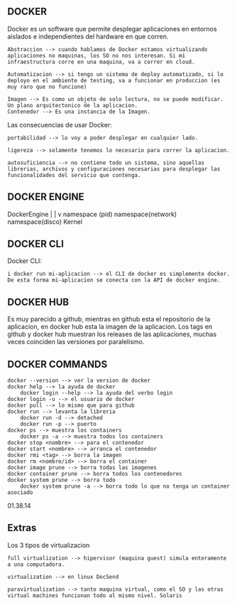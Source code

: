 ## DOCKER
Docker es un software que permite desplegar aplicaciones en entornos aislados e independientes del hardware en que corren. 

    Abstraccion --> cuando hablamos de Docker estamos virtualizando aplicaciones no maquinas, los SO no nos interesan. Si mi infraestructura corre en una maquina, va a correr en cloud. 

    Automatizacion --> si tengo un sistema de deploy automatizado, si lo deployo en el ambiente de testing, va a funcionar en produccion (es muy raro que no funcione) 

    Imagen --> Es como un objeto de solo lectura, no se puede modificar. Un plano arquitectonico de la aplicacion.
    Contenedor --> Es una instancia de la Imagen.


Las consecuencias de usar Docker:

    portabilidad --> lo voy a poder desplegar en cualquier lado.

    ligereza --> solamente tenemos lo necesario para correr la aplicacion.

    autosuficiencia --> no contiene todo un sistema, sino aquellas librerias, archivos y configuraciones necesarias para desplegar las funcionalidades del servicio que contenga.

## DOCKER ENGINE
DockerEngine 
|
|
v
namespace (pid)
namespace(network)
namespace(disco)
Kernel

## DOCKER CLI
Docker CLI:

    i docker run mi-aplicacion --> el CLI de docker es simplemente docker. De esta forma mi-aplicacion se conecta con la API de docker engine.

## DOCKER HUB
Es muy parecido a github, mientras en github esta el repositorio de la aplicacion, en docker hub esta la imagen de la aplicacion.
Los tags en github y docker hub muestran los releases de las aplicaciones, muchas veces coinciden las versiones por paralelismo.

## DOCKER COMMANDS
    docker --version --> ver la version de docker 
    docker help --> la ayuda de docker 
        docker login --help --> la ayuda del verbo login
    docker login -u --> el usuario de docker 
    docker pull --> lo mismo que para github
    docker run --> levanta la libreria
        docker run -d --> detached 
        docker run -p --> puerto
    docker ps --> muestra los containers 
        docker ps -a --> muestra todos los containers
    docker stop <nombre> --> para el contenedor
    docker start <nombre> --> arranca el contenedor
    docker rmi <tag> --> borra la imagen
    docker rm <nombre/id> --> borra el container
    docker image prune --> borra todas las imagenes
    docker container prune --> borra todos los contenedores
    docker system prune --> borra todo
        docker system prune -a --> borra todo lo que no tenga un container asociado
    
01.38.14
## Extras
Los 3 tipos de virtualizacion

    full virtualization --> hipervisor (maquina guest) simula enteramente a una computadora.

    virtualization --> en linux DocSend

    paravirtualization --> tanto maquina virtual, como el SO y las otras virtual machines funcionan todo al mismo nivel. Solaris

